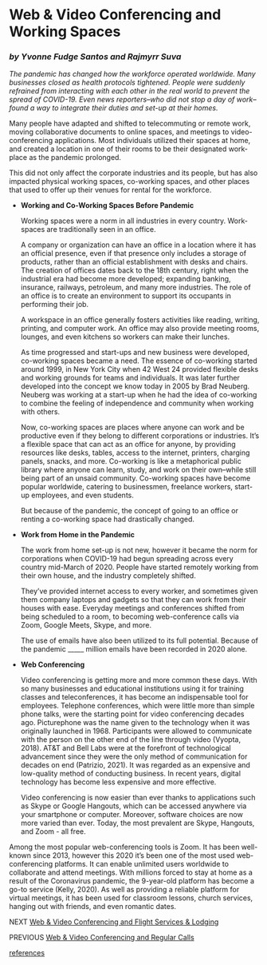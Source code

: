 # Web & Video Conferencing and Working Spaces
### _by Yvonne Fudge Santos and Rajmyrr Suva_

_The pandemic has changed how the workforce operated worldwide. Many businesses closed as health protocols tightened. People were suddenly refrained from interacting with each other in the real world to prevent the spread of COVID-19. Even news reporters–who did not stop a day of work–found a way to integrate their duties and set-up at their homes._ 

Many people have adapted and shifted to telecommuting or remote work, moving collaborative documents to online spaces, and meetings to video-conferencing applications. Most individuals utilized their spaces at home, and created a location in one of their rooms to be their designated work-place as the pandemic prolonged.

This did not only affect the corporate industries and its people, but has also impacted physical working spaces, co-working spaces, and other places that used to offer up their venues for rental for the workforce.

 
 

- **Working and Co-Working Spaces Before Pandemic**

  Working spaces were a norm in all industries in every country. Work-spaces are traditionally seen in an office.

  A company or organization can have an office in a location where it has an official presence, even if that presence only includes a storage of products, rather than an official establishment with desks and chairs. The creation of offices dates back to the 18th century, right when the industrial era had become more developed; expanding banking, insurance, railways, petroleum, and many more industries. The role of an office is to create an environment to support its occupants in performing their job.

  A workspace in an office generally fosters activities like reading, writing, printing, and computer work. An office may also provide meeting rooms, lounges, and even kitchens so workers can make their lunches.

  As time progressed and start-ups and new business were developed, co-working spaces became a need. The essence of co-working started around 1999, in New York City when 42 West 24 provided flexible desks and working grounds for teams and individuals. It was later further developed into the concept we know today in 2005 by Brad Neuberg. Neuberg was working at a start-up when he had the idea of co-working to combine the feeling of independence and community when working with others.

  Now, co-working spaces are places where anyone can work and be productive even if they belong to different corporations or industries. It’s a flexible space that can act as an office for anyone, by providing resources like desks, tables, access to the internet, printers, charging panels, snacks, and more. Co-working is like a metaphorical public library where anyone can learn, study, and work on their own–while still being part of an unsaid community. Co-working spaces have become popular worldwide, catering to businessmen, freelance workers, start-up employees, and even students.

  But because of the pandemic, the concept of going to an office or renting a co-working space had drastically changed. 


- **Work from Home in the Pandemic**

  The work from home set-up is not new, however it became the norm for corporations when COVID-19 had begun spreading across every country mid-March of 2020. People have started remotely working from their own house, and the industry completely shifted.

  They’ve provided internet access to every worker, and sometimes given them company laptops and gadgets so that they can work from their houses with ease. Everyday meetings and conferences shifted from being scheduled to a room, to becoming web-conference calls via Zoom, Google Meets, Skype, and more.

  The use of emails have also been utilized to its full potential. Because of the pandemic _____ million emails have been recorded in 2020 alone. 



- **Web Conferencing**

  Video conferencing is getting more and more common these days. With so many businesses and educational institutions using it for training classes and teleconferences, it has become an indispensable tool for employees. Telephone conferences, which were little more than simple phone talks, were the starting point for video conferencing decades ago. Picturephone was the name given to the technology when it was originally launched in 1968. Participants were allowed to communicate with the person on the other end of the line through video (Vyopta, 2018). AT&T and Bell Labs were at the forefront of technological advancement since they were the only method of communication for decades on end (Patrizio, 2021). It was regarded as an expensive and low-quality method of conducting business. In recent years, digital technology has become less expensive and more effective.

  Video conferencing is now easier than ever thanks to applications such as Skype or Google Hangouts, which can be accessed anywhere via your smartphone or computer. Moreover, software choices are now more varied than ever. Today, the most prevalent are Skype, Hangouts, and Zoom - all free.

Among the most popular web-conferencing tools is Zoom. It has been well-known since 2013, however this 2020 it’s been one of the most used web-conferencing platforms. It can enable unlimited users worldwide to collaborate and attend meetings. With millions forced to stay at home as a result of the Coronavirus pandemic, the 9-year-old platform has become a go-to service (Kelly, 2020). As well as providing a reliable platform for virtual meetings, it has been used for classroom lessons, church services, hanging out with friends, and even romantic dates.


NEXT [Web & Video Conferencing and Flight Services & Lodging](fourth.md)

PREVIOUS [Web & Video Conferencing and Regular Calls](second.md)

[references](references.md)
